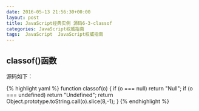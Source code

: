 ```yaml
---
date: 2016-05-13 21:56:30+00:00
layout: post
title: JavaScript经典实例 源码6-3-classof
categories: JavaScript权威指南
tags:  JavaScript  JavaScript权威指南
---
```

classof()函数
----------------

源码如下：

{% highlight yaml %}
function classof(o) {
    if (o === null) return "Null";
    if (o === undefined) return "Undefined";
    return Object.prototype.toString.call(o).slice(8,-1);
}
{% endhighlight %}
